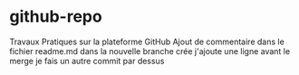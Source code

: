# github-repo
Travaux Pratiques sur la plateforme GitHub 
Ajout de commentaire dans le fichier readme.md dans la nouvelle branche crée
j'ajoute une ligne avant le merge 
je fais un autre commit par dessus 

